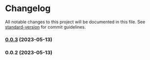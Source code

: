 # Changelog

All notable changes to this project will be documented in this file. See [standard-version](https://github.com/conventional-changelog/standard-version) for commit guidelines.

### [0.0.3](///compare/etiennedeneuve/0.0.2...etiennedeneuve/0.0.3) (2023-05-13)

### 0.0.2 (2023-05-13)
